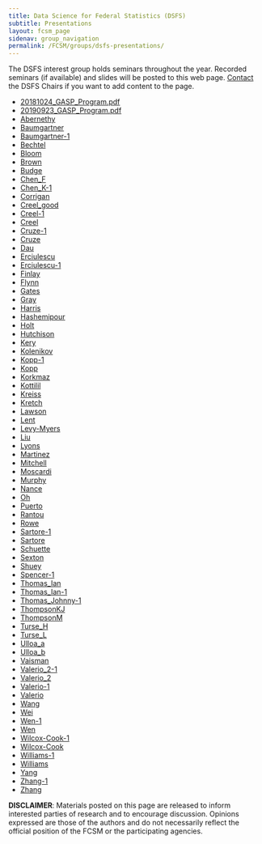 ```yaml
---
title: Data Science for Federal Statistics (DSFS)
subtitle: Presentations
layout: fcsm_page
sidenav: group_navigation
permalink: /FCSM/groups/dsfs-presentations/
---
```


<p>The DSFS interest group holds seminars throughout the year. Recorded seminars (if available) and slides will be posted to this web page. <a href="{{site.baseurl}}/FCSM/groups/dsfs/">Contact</a> the DSFS Chairs if you want to add content to the page.</p>

<ul>
 <li><a href="{{site.baseurl}}/assets/fcsm/files/docs/gasp/20181024_GASP_Program.pdf" target="_blank">20181024_GASP_Program.pdf</a></li>
 <li><a href="{{site.baseurl}}/assets/fcsm/files/docs/gasp/20190923_GASP_Program.pdf" target="_blank">20190923_GASP_Program.pdf</a></li>
 <li><a href="{{site.baseurl}}/assets/fcsm/files/docs/gasp/Abernethy.pdf" target="_blank">Abernethy</a></li>
 <li><a href="{{site.baseurl}}/assets/fcsm/files/docs/gasp/Baumgartner.pdf" target="_blank">Baumgartner</a></li>
 <li><a href="{{site.baseurl}}/assets/fcsm/files/docs/gasp/Baumgartner-1.pdf" target="_blank">Baumgartner-1</a></li>
 <li><a href="{{site.baseurl}}/assets/fcsm/files/docs/gasp/Bechtel.pdf" target="_blank">Bechtel</a></li>
 <li><a href="{{site.baseurl}}/assets/fcsm/files/docs/gasp/Bloom.pdf" target="_blank">Bloom</a></li>
 <li><a href="{{site.baseurl}}/assets/fcsm/files/docs/gasp/Brown.pdf" target="_blank">Brown</a></li>
 <li><a href="{{site.baseurl}}/assets/fcsm/files/docs/gasp/Budge.pdf" target="_blank">Budge</a></li>
 <li><a href="{{site.baseurl}}/assets/fcsm/files/docs/gasp/Chen_F.pdf" target="_blank">Chen_F</a></li>
 <li><a href="{{site.baseurl}}/assets/fcsm/files/docs/gasp/Chen_K-1.pdf" target="_blank">Chen_K-1</a></li>
 <li><a href="{{site.baseurl}}/assets/fcsm/files/docs/gasp/Corrigan.pdf" target="_blank">Corrigan</a></li>
 <li><a href="{{site.baseurl}}/assets/fcsm/files/docs/gasp/Creel_good.pdf" target="_blank">Creel_good</a></li>
 <li><a href="{{site.baseurl}}/assets/fcsm/files/docs/gasp/Creel-1.pdf" target="_blank">Creel-1</a></li>
 <li><a href="{{site.baseurl}}/assets/fcsm/files/docs/gasp/Creel.pdf" target="_blank">Creel</a></li>
 <li><a href="{{site.baseurl}}/assets/fcsm/files/docs/gasp/Cruze-1.pdf" target="_blank">Cruze-1</a></li>
 <li><a href="{{site.baseurl}}/assets/fcsm/files/docs/gasp/Cruze.pdf" target="_blank">Cruze</a></li>
 <li><a href="{{site.baseurl}}/assets/fcsm/files/docs/gasp/Dau.pdf" target="_blank">Dau</a></li>
 <li><a href="{{site.baseurl}}/assets/fcsm/files/docs/gasp/Erciulescu.pdf" target="_blank">Erciulescu</a></li>
 <li><a href="{{site.baseurl}}/assets/fcsm/files/docs/gasp/Erciulescu-1.pdf" target="_blank">Erciulescu-1</a></li>
 <li><a href="{{site.baseurl}}/assets/fcsm/files/docs/gasp/Finlay.pdf" target="_blank">Finlay</a></li>
 <li><a href="{{site.baseurl}}/assets/fcsm/files/docs/gasp/Flynn.pdf" target="_blank">Flynn</a></li>
 <li><a href="{{site.baseurl}}/assets/fcsm/files/docs/gasp/Gates.pdf" target="_blank">Gates</a></li>
 <li><a href="{{site.baseurl}}/assets/fcsm/files/docs/gasp/Gray.pdf" target="_blank"> Gray</a></li>
 <li><a href="{{site.baseurl}}/assets/fcsm/files/docs/gasp/Harris.pdf" target="_blank">Harris</a></li>
 <li><a href="{{site.baseurl}}/assets/fcsm/files/docs/gasp/Hashemipour.pdf" target="_blank">Hashemipour</a></li>
 <li><a href="{{site.baseurl}}/assets/fcsm/files/docs/gasp/Holt.pdf" target="_blank">Holt</a></li>
 <li><a href="{{site.baseurl}}/assets/fcsm/files/docs/gasp/Hutchison.pdf" target="_blank">Hutchison</a></li>
 <li><a href="{{site.baseurl}}/assets/fcsm/files/docs/gasp/Kery.pdf" target="_blank">Kery</a></li>
 <li><a href="{{site.baseurl}}/assets/fcsm/files/docs/gasp/Kolenikov.pdf" target="_blank">Kolenikov</a></li>
 <li><a href="{{site.baseurl}}/assets/fcsm/files/docs/gasp/Kopp-1.pdf" target="_blank">Kopp-1</a></li>
 <li><a href="{{site.baseurl}}/assets/fcsm/files/docs/gasp/Kopp.pdf" target="_blank">Kopp</a></li>
 <li><a href="{{site.baseurl}}/assets/fcsm/files/docs/gasp/Korkmaz.pdf" target="_blank">Korkmaz</a></li>
 <li><a href="{{site.baseurl}}/assets/fcsm/files/docs/gasp/Kottilil.pdf" target="_blank">Kottilil</a></li>
 <li><a href="{{site.baseurl}}/assets/fcsm/files/docs/gasp/Kreiss.pdf" target="_blank">Kreiss</a></li>
 <li><a href="{{site.baseurl}}/assets/fcsm/files/docs/gasp/Kretch.pdf" target="_blank">Kretch</a></li>
 <li><a href="{{site.baseurl}}/assets/fcsm/files/docs/gasp/Lawson.pdf" target="_blank">Lawson</a></li>
 <li><a href="{{site.baseurl}}/assets/fcsm/files/docs/gasp/Lent.pdf" target="_blank">Lent</a></li>
 <li><a href="{{site.baseurl}}/assets/fcsm/files/docs/gasp/Levy-Myers.pdf" target="_blank">Levy-Myers</a></li>
 <li><a href="{{site.baseurl}}/assets/fcsm/files/docs/gasp/Liu.pdf" target="_blank">Liu</a></li>
 <li><a href="{{site.baseurl}}/assets/fcsm/files/docs/gasp/Lyons.pdf" target="_blank">Lyons</a></li>
 <li><a href="{{site.baseurl}}/assets/fcsm/files/docs/gasp/Martinez.pdf" target="_blank">Martinez</a></li>
 <li><a href="{{site.baseurl}}/assets/fcsm/files/docs/gasp/Mitchell.pdf" target="_blank">Mitchell</a></li>
 <li><a href="{{site.baseurl}}/assets/fcsm/files/docs/gasp/Moscardi.pdf" target="_blank">Moscardi</a></li>
 <li><a href="{{site.baseurl}}/assets/fcsm/files/docs/gasp/Murphy.pdf" target="_blank">Murphy</a></li>
 <li><a href="{{site.baseurl}}/assets/fcsm/files/docs/gasp/Nance.pdf" target="_blank">Nance</a></li>
 <li><a href="{{site.baseurl}}/assets/fcsm/files/docs/gasp/Oh.pdf" target="_blank">Oh</a></li>
 <li><a href="{{site.baseurl}}/assets/fcsm/files/docs/gasp/Puerto.pdf" target="_blank">Puerto</a></li>
 <li><a href="{{site.baseurl}}/assets/fcsm/files/docs/gasp/Rantou.pdf" target="_blank">Rantou</a></li>
 <li><a href="{{site.baseurl}}/assets/fcsm/files/docs/gasp/Rowe.pdf" target="_blank">Rowe</a></li>
 <li><a href="{{site.baseurl}}/assets/fcsm/files/docs/gasp/Sartore-1.pdf" target="_blank">Sartore-1</a></li>
 <li><a href="{{site.baseurl}}/assets/fcsm/files/docs/gasp/Sartore.pdf" target="_blank">Sartore</a></li>
 <li><a href="{{site.baseurl}}/assets/fcsm/files/docs/gasp/Schuette.pdf" target="_blank">Schuette</a></li>
 <li><a href="{{site.baseurl}}/assets/fcsm/files/docs/gasp/Sexton.pdf" target="_blank">Sexton</a></li>
 <li><a href="{{site.baseurl}}/assets/fcsm/files/docs/gasp/Shuey.pdf" target="_blank">Shuey</a></li>
 <li><a href="{{site.baseurl}}/assets/fcsm/files/docs/gasp/Spencer-1.pdf" target="_blank">Spencer-1</a></li>
 <li><a href="{{site.baseurl}}/assets/fcsm/files/docs/gasp/Spencer-1.pdf" target="_blank">Thomas_Ian</a></li>
 <li><a href="{{site.baseurl}}/assets/fcsm/files/docs/gasp/Thomas_Ian-1.pdf" target="_blank">Thomas_Ian-1</a></li>
 <li><a href="{{site.baseurl}}/assets/fcsm/files/docs/gasp/Thomas_Johnny-1.pdf" target="_blank">Thomas_Johnny-1</a></li>
 <li><a href="{{site.baseurl}}/assets/fcsm/files/docs/gasp/ThompsonKJ.pdf" target="_blank">ThompsonKJ</a></li>
 <li><a href="{{site.baseurl}}/assets/fcsm/files/docs/gasp/ThompsonM.pdf" target="_blank">ThompsonM</a></li>
 <li><a href="{{site.baseurl}}/assets/fcsm/files/docs/gasp/Turse_H.pdf" target="_blank">Turse_H</a></li>
 <li><a href="{{site.baseurl}}/assets/fcsm/files/docs/gasp/Turse_L.pdf" target="_blank">Turse_L</a></li>
 <li><a href="{{site.baseurl}}/assets/fcsm/files/docs/gasp/Ulloa_a.pdf" target="_blank">Ulloa_a</a></li>
 <li><a href="{{site.baseurl}}/assets/fcsm/files/docs/gasp/Ulloa_b.pdf" target="_blank">Ulloa_b</a></li>
 <li><a href="{{site.baseurl}}/assets/fcsm/files/docs/gasp/Vaisman.pdf" target="_blank">Vaisman</a></li>
 <li><a href="{{site.baseurl}}/assets/fcsm/files/docs/gasp/Valerio_2-1.pdf" target="_blank">Valerio_2-1</a></li>
 <li><a href="{{site.baseurl}}/assets/fcsm/files/docs/gasp/Valerio_2.pdf" target="_blank">Valerio_2</a></li>
 <li><a href="{{site.baseurl}}/assets/fcsm/files/docs/gasp/Valerio-1.pdf" target="_blank">Valerio-1</a></li>
 <li><a href="{{site.baseurl}}/assets/fcsm/files/docs/gasp/Valerio.pdf" target="_blank">Valerio</a></li>
 <li><a href="{{site.baseurl}}/assets/fcsm/files/docs/gasp/Wang.pdf" target="_blank">Wang</a></li>
 <li><a href="{{site.baseurl}}/assets/fcsm/files/docs/gasp/Wei.pdf" target="_blank">Wei</a></li>
 <li><a href="{{site.baseurl}}/assets/fcsm/files/docs/gasp/Wen-1.pdf" target="_blank">Wen-1</a></li>
 <li><a href="{{site.baseurl}}/assets/fcsm/files/docs/gasp/Wen.pdf" target="_blank">Wen</a></li>
 <li><a href="{{site.baseurl}}/assets/fcsm/files/docs/gasp/Wilcox-Cook-1.pdf" target="_blank">Wilcox-Cook-1</a></li>
 <li><a href="{{site.baseurl}}/assets/fcsm/files/docs/gasp/Wilcox-Cook.pdf" target="_blank">Wilcox-Cook</a></li>
 <li><a href="{{site.baseurl}}/assets/fcsm/files/docs/gasp/Williams-1.pdf" target="_blank">Williams-1</a></li>
 <li><a href="{{site.baseurl}}/assets/fcsm/files/docs/gasp/Williams.pdf" target="_blank">Williams</a></li>
 <li><a href="{{site.baseurl}}/assets/fcsm/files/docs/gasp/Yang.pdf" target="_blank">Yang</a></li>
 <li><a href="{{site.baseurl}}/assets/fcsm/files/docs/gasp/Zhang-1.pdf" target="_blank">Zhang-1</a></li>
 <li><a href="{{site.baseurl}}/assets/fcsm/files/docs/gasp/Zhang.pdf" target="_blank">Zhang</a></li>
</ul>

<p><b>DISCLAIMER</b>: Materials posted on this page are released to inform interested parties of research and to encourage discussion. Opinions expressed are those of the authors and do not necessarily reflect the official position of the FCSM or the participating agencies.</p>
